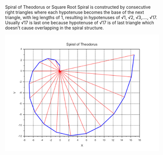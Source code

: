 Spiral of Theodorus or Square Root Spiral is constructed by consecutive right triangles where each hypotenuse becomes the base of the next triangle, with leg lengths of 1, resulting in hypotenuses of $√1$, $√2$, $√3$,$....$, $√17$. Usually $√17$ is last one because hypotenuse of $√17$ is of last triangle which doesn't cause overlapping in the spiral structure.

![](https://github.com/KMORaza/Spiral_of_Theodorus/blob/main/Spiral%20of%20Theodorus/img01.png)
